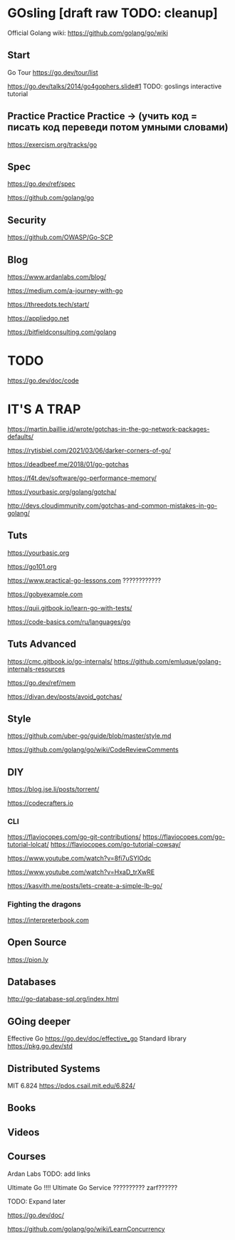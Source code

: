 # GOsling [draft raw TODO: cleanup]

Official Golang wiki: https://github.com/golang/go/wiki

## Start

Go Tour <https://go.dev/tour/list>


https://go.dev/talks/2014/go4gophers.slide#1
TODO: goslings interactive tutorial



## Practice Practice Practice -> (учить код = писать код переведи потом умными словами)


https://exercism.org/tracks/go


## Spec

https://go.dev/ref/spec

https://github.com/golang/go

## Security

https://github.com/OWASP/Go-SCP


## Blog
https://www.ardanlabs.com/blog/

https://medium.com/a-journey-with-go

https://threedots.tech/start/

https://appliedgo.net

https://bitfieldconsulting.com/golang





# TODO

https://go.dev/doc/code



# IT'S A TRAP

https://martin.baillie.id/wrote/gotchas-in-the-go-network-packages-defaults/

https://rytisbiel.com/2021/03/06/darker-corners-of-go/

https://deadbeef.me/2018/01/go-gotchas

https://f4t.dev/software/go-performance-memory/


https://yourbasic.org/golang/gotcha/

http://devs.cloudimmunity.com/gotchas-and-common-mistakes-in-go-golang/
## Tuts

https://yourbasic.org

https://go101.org

https://www.practical-go-lessons.com ????????????

https://gobyexample.com

https://quii.gitbook.io/learn-go-with-tests/

https://code-basics.com/ru/languages/go

## Tuts Advanced
https://cmc.gitbook.io/go-internals/
https://github.com/emluque/golang-internals-resources

https://go.dev/ref/mem

https://divan.dev/posts/avoid_gotchas/

## Style

https://github.com/uber-go/guide/blob/master/style.md

https://github.com/golang/go/wiki/CodeReviewComments


## DIY

https://blog.jse.li/posts/torrent/

https://codecrafters.io

### CLI
https://flaviocopes.com/go-git-contributions/
https://flaviocopes.com/go-tutorial-lolcat/
https://flaviocopes.com/go-tutorial-cowsay/

https://www.youtube.com/watch?v=8fi7uSYlOdc

https://www.youtube.com/watch?v=HxaD_trXwRE

https://kasvith.me/posts/lets-create-a-simple-lb-go/

### Fighting the dragons

https://interpreterbook.com

## Open Source

https://pion.ly

## Databases

http://go-database-sql.org/index.html



## GOing deeper

Effective Go <https://go.dev/doc/effective_go>
Standard library https://pkg.go.dev/std

## Distributed Systems

MIT 6.824 https://pdos.csail.mit.edu/6.824/

## Books

## Videos

## Courses

Ardan Labs TODO: add links

Ultimate Go !!!!
Ultimate Go Service ?????????? zarf??????


TODO: Expand later

https://go.dev/doc/

https://github.com/golang/go/wiki/LearnConcurrency


